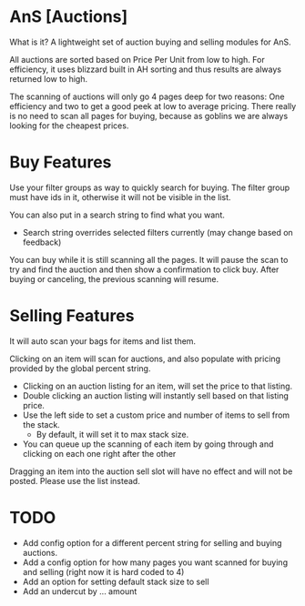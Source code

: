 AnS [Auctions]
=======

What is it? A lightweight set of auction buying and selling modules for AnS.

All auctions are sorted based on Price Per Unit from low to high. For efficiency, it uses blizzard built in AH sorting and thus results are always returned low to high.

The scanning of auctions will only go 4 pages deep for two reasons: One efficiency and two to get a good peek at low to average pricing. There really is no need to scan all pages for buying, because as goblins we are always looking for the cheapest prices.

Buy Features
=============
Use your filter groups as way to quickly search for buying. The filter group must have ids in it, otherwise it will not be visible in the list.

You can also put in a search string to find what you want.
* Search string overrides selected filters currently (may change based on feedback)

You can buy while it is still scanning all the pages. It will pause the scan to try and find the auction and then show a confirmation to click buy. After buying or canceling, the previous scanning will resume.

Selling Features
=================
It will auto scan your bags for items and list them.

Clicking on an item will scan for auctions, and also populate with pricing provided by the global percent string.
* Clicking on an auction listing for an item, will set the price to that listing.
* Double clicking an auction listing will instantly sell based on that listing price.
* Use the left side to set a custom price and number of items to sell from the stack. 
    * By default, it will set it to max stack size.
* You can queue up the scanning of each item by going through and clicking on each one right after the other

Dragging an item into the auction sell slot will have no effect and will not be posted. Please use the list instead.

TODO
==========
* Add config option for a different percent string for selling and buying auctions.
* Add a config option for how many pages you want scanned for buying and selling (right now it is hard coded to 4)
* Add an option for setting default stack size to sell
* Add an undercut by ... amount